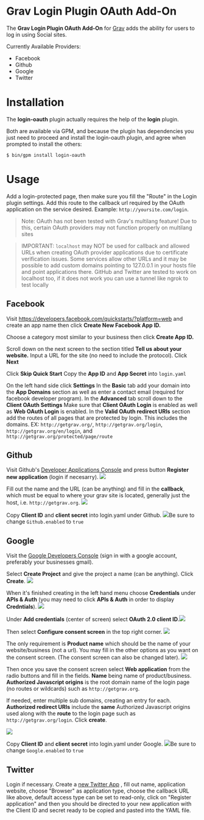 # Grav Login Plugin OAuth Add-On

The **Grav Login Plugin OAuth Add-On** for [Grav](http://github.com/getgrav/grav) adds the ability for users to log in using Social sites.

Currently Available Providers:
- Facebook
- Github
- Google
- Twitter

# Installation

The **login-oauth** plugin actually requires the help of the **login** plugin.

Both are available via GPM, and because the plugin has dependencies you just need to proceed and install the login-oauth plugin, and agree when prompted to install the others:

```
$ bin/gpm install login-oauth
```

# Usage

Add a login-protected page, then make sure you fill the "Route" in the Login plugin settings. Add this route to the callback url required by the OAuth application on the service desired. Example: `http://yoursite.com/login`.

>Note: OAuth has not been tested with Grav's multilang feature! Due to this, certain OAuth providers may not function properly on multilang sites

>IMPORTANT: `localhost` may NOT be used for callback and allowed URLs when creating OAuth provider applications due to certificate verification issues. Some services allow other URLs and it may be possible to add custom domains pointing to 127.0.0.1 in your hosts file and point applications there. GitHub and Twitter are tested to work on localhost too, if it does not work you can use a tunnel like ngrok to test locally

## Facebook

Visit https://developers.facebook.com/quickstarts/?platform=web and create an app name then click **Create New Facebook App ID.**

Choose a category most similar to your business then click **Create App ID.**

Scroll down on the next screen to the section titled **Tell us about your website.** Input a URL for the site (no need to include the protocol). Click **Next**

Click **Skip Quick Start** Copy the **App ID** and **App Secret** into `login.yaml`

On the left hand side click **Settings**
In the **Basic** tab add your domain into the **App Domains** section as well as enter a contact email (required for facebook developer program). In the **Advanced** tab scroll down to the **Client OAuth Settings** Make sure that **Client OAuth Login** is enabled as well as **Web OAuth Login** is enabled. In the **Valid OAuth redirect URIs** section add the routes of all pages that are protected by login. This includes the domains. EX: `http://getgrav.org/`, `http://getgrav.org/login`, `http://getgrav.org/en/login`, and `http://getgrav.org/protected/page/route`


## Github

Visit Github's [Developer Applications Console](https://github.com/settings/developers) and press button **Register new application** (login if necesarry). ![](assets/github/github.png)

Fill out the name and the URL (can be anything) and fill in the **callback**, which must be equal to where your grav site is located, generally just the host, i.e. `http://getgrav.org`. ![](assets/github/github_2.png)

Copy **Client ID** and **client secret** into login.yaml under Github. ![](assets/github/github_3.png)Be sure to change `Github.enabled` to `true`

## Google

Visit the [Google Developers Console](https://console.developers.google.com) (sign in with a google account, preferably your businesses gmail).

Select **Create Project** and give the project a name (can be anything). Click **Create**. ![](assets/google/google.png)

When it's finished creating in the left hand menu choose **Credentials** under **APIs & Auth** (you may need to click **APIs & Auth** in order to display **Credntials**). ![](assets/google/google_3.png)

Under **Add credentials** (center of screen) select **OAuth 2.0 client ID**.![](assets/google/google_4.png)

Then select **Configure consent screen** in the top right corner. ![](assets/google/google_5.png)

The only requirement is **Product name** which should be the name of your website/business (not a url). You may fill in the other options as you want on the consent screen. (The consent screen can also be changed later). ![](assets/google/google_6.png)

Then once you save the consent screen select **Web application** from the radio buttons and fill in the fields. **Name** being name of product/business. **Authorized Javascript origins** is the root domain name of the login page (no routes or wildcards) such as `http://getgrav.org`.

If needed, enter multiple sub domains, creating an entry for each. **Authorized redirect URIs** include the **same** Authorized Javascript origins used along with the **route** to the login page such as `http://getgrav.org/login`. Click **create**.

![](assets/google/google_7.png)

Copy **Client ID** and **client secret** into login.yaml under Google. ![](assets/google/google_8.png)Be sure to change `Google.enabled` to `true`

## Twitter

Login if necessary. Create a [new Twitter App](https://apps.twitter.com/app/new) , fill out name, application website, choose "Browser" as application type, choose the callback URL like above, default access type can be set to read-only, click on "Register application" and then you should be directed to your new application with the Client ID and secret ready to be copied and pasted into the YAML file.

